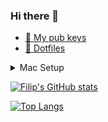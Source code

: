 ### Hi there 👋

- [🔑 My pub keys](https://github.com/fhavrlent/pubKeys)
- [🐧 Dotfiles](https://github.com/fhavrlent/dotfiles)

<details>
  <summary>Mac Setup</summary>
  
- Model: MacBook Air (M1, 2020)
- Chip: Apple M1
- RAM: 16GB
- SSD: 512GB
</details>

[![Filip's GitHub stats](https://github-readme-stats.vercel.app/api?username=fhavrlent&count_private=true&show_icons=true&theme=dark)](https://github.com/anuraghazra/github-readme-stats)

[![Top Langs](https://github-readme-stats.vercel.app/api/top-langs/?username=fhavrlent&count_private=true&show_icons=true&theme=dark)](https://github.com/anuraghazra/github-readme-stats)
